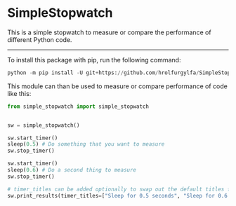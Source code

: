 # SimpleStopwatch

This is a simple stopwatch to measure or compare the performance of different Python code.

---------

To install this package with pip, run the following command:

```py
python -m pip install -U git+https://github.com/hrolfurgylfa/SimpleStopwatch
```

This module can than be used to measure or compare performance of code like this:

```py
from simple_stopwatch import simple_stopwatch


sw = simple_stopwatch()

sw.start_timer()
sleep(0.5) # Do something that you want to measure
sw.stop_timer()

sw.start_timer()
sleep(0.6) # Do a second thing to measure
sw.stop_timer()

# timer_titles can be added optionally to swap out the default titles for your own ones.
sw.print_results(timer_titles=["Sleep for 0.5 seconds", "Sleep for 0.6 seconds"])
```
